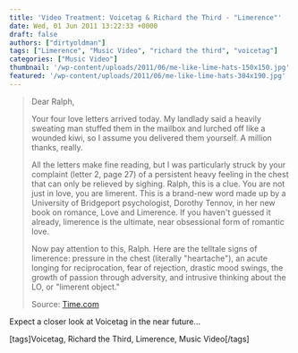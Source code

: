 ```yaml
---
title: 'Video Treatment: Voicetag & Richard the Third - "Limerence"'
date: Wed, 01 Jun 2011 13:22:33 +0000
draft: false
authors: ["dirtyoldman"]
tags: ["Limerence", "Music Video", "richard the third", "voicetag"]
categories: ["Music Video"]
thumbnail: '/wp-content/uploads/2011/06/me-like-lime-hats-150x150.jpg'
featured: '/wp-content/uploads/2011/06/me-like-lime-hats-304x190.jpg'
---
```


> Dear Ralph,
> 
> Your four love letters arrived today. My landlady said a heavily sweating man stuffed them in the mailbox and lurched off like a wounded kiwi, so I assume you delivered them yourself. A million thanks, really.
> 
> All the letters make fine reading, but I was particularly struck by your complaint (letter 2, page 27) of a persistent heavy feeling in the chest that can only be relieved by sighing. Ralph, this is a clue. You are not just in love, you are limerent. This is a brand-new word made up by a University of Bridgeport psychologist, Dorothy Tennov, in her new book on romance, Love and Limerence. If you haven't guessed it already, limerence is the ultimate, near obsessional form of romantic love.
> 
> Now pay attention to this, Ralph. Here are the telltale signs of limerence: pressure in the chest (literally "heartache"), an acute longing for reciprocation, fear of rejection, drastic mood swings, the growth of passion through adversity, and intrusive thinking about the LO, or "limerent object."
> 
> Source: [Time.com](http://www.time.com/time/magazine/article/0,9171,952554,00.html)

Expect a closer look at Voicetag in the near future...

\[tags\]Voicetag, Richard the Third, Limerence, Music Video\[/tags\]